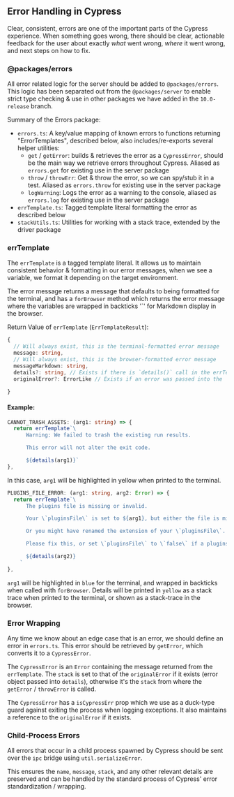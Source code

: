## Error Handling in Cypress

Clear, consistent, errors are one of the important parts of the Cypress experience. When something goes wrong, there should be clear, actionable feedback for the user about exactly *what* went wrong, *where* it went wrong, and next steps on how to fix.

### @packages/errors

All error related logic for the server should be added to `@packages/errors`. This logic has been separated out from the `@packages/server` to enable strict type checking & use in other packages we have added in the `10.0-release` branch.

Summary of the Errors package:

- `errors.ts`: A key/value mapping of known errors to functions returning "ErrorTemplates", described below, also includes/re-exports several helper utilities: 
  - `get` / `getError`: builds & retrieves the error as a `CypressError`, should be the main way we retrieve errors throughout Cypress. Aliased as `errors.get` for existing use in the server package
  - `throw` / `throwErr`: Get & throw the error, so we can spy/stub it in a test. Aliased as `errors.throw` for existing use in the server package
  - `logWarning`: Logs the error as a warning to the console, aliased as `errors.log` for existing use in the server package
- `errTemplate.ts`: Tagged template literal formatting the error as described below
- `stackUtils.ts`: Utilities for working with a stack trace, extended by the driver package

### errTemplate

The `errTemplate` is a tagged template literal. It allows us to maintain consistent behavior & formatting in our error messages, when we see a variable, we format it depending on the target environment.

The error message returns a message that defaults to being formatted for the terminal, and has a `forBrowser` method which returns the error message where the variables are wrapped in backticks '`' for Markdown display in the browser.

Return Value of `errTemplate` (`ErrTemplateResult`):

```ts
{
  // Will always exist, this is the terminal-formatted error message
  message: string, 
  // Will always exist, this is the browser-formatted error message
  messageMarkdown: string, 
  details?: string, // Exists if there is `details()` call in the errTemplate
  originalError?: ErrorLike // Exists if an error was passed into the `details()`

}
```

#### Example:

```ts
CANNOT_TRASH_ASSETS: (arg1: string) => {
  return errTemplate`\
      Warning: We failed to trash the existing run results.

      This error will not alter the exit code.

      ${details(arg1)}`
},  
```

In this case, `arg1` will be highlighted in yellow when printed to the terminal.


```ts
PLUGINS_FILE_ERROR: (arg1: string, arg2: Error) => {
  return errTemplate`\
      The plugins file is missing or invalid.

      Your \`pluginsFile\` is set to ${arg1}, but either the file is missing, it contains a syntax error, or threw an error when required. The \`pluginsFile\` must be a \`.js\`, \`.ts\`, or \`.coffee\` file.

      Or you might have renamed the extension of your \`pluginsFile\`. If that's the case, restart the test runner.

      Please fix this, or set \`pluginsFile\` to \`false\` if a plugins file is not necessary for your project.

      ${details(arg2)}
    `
},
```

`arg1` will be highlighted in `blue` for the terminal, and wrapped in backticks when called with `forBrowser`. Details will be printed in `yellow` as a stack trace when printed to the terminal, or shown as a stack-trace in the browser.

### Error Wrapping

Any time we know about an edge case that is an error, we should define an error in `errors.ts`. This error should be retrieved by `getError`, which converts it to a `CypressError`. 

The `CypressError` is an `Error` containing the message returned from the `errTemplate`. The `stack` is set to that of the `originalError` if it exists (error object passed into `details`), otherwise it's the `stack` from where the `getError` / `throwError` is called.


The `CypressError` has a `isCypressErr` prop which we use as a duck-type guard against exiting the process when logging exceptions. It also maintains a reference to the `originalError` if it exists.

### Child-Process Errors

All errors that occur in a child process spawned by Cypress should be sent over the `ipc` bridge using `util.serializeError`. 

This ensures the `name`, `message`, `stack`, and any other relevant details are preserved and can be handled by the standard process of Cypress' error standardization / wrapping.

